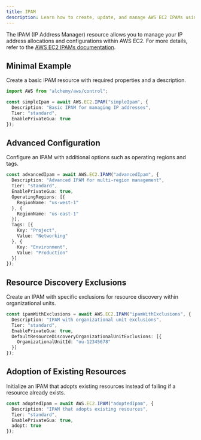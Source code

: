 ```yaml
---
title: IPAM
description: Learn how to create, update, and manage AWS EC2 IPAMs using Alchemy Cloud Control.
---
```


The IPAM (IP Address Manager) resource allows you to manage your IP address allocations and configurations within AWS EC2. For more details, refer to the [AWS EC2 IPAMs documentation](https://docs.aws.amazon.com/ec2/latest/userguide/).

## Minimal Example

Create a basic IPAM resource with required properties and a description.

```ts
import AWS from "alchemy/aws/control";

const simpleIpam = await AWS.EC2.IPAM("simpleIpam", {
  Description: "Basic IPAM for managing IP addresses",
  Tier: "standard",
  EnablePrivateGua: true
});
```

## Advanced Configuration

Configure an IPAM with additional options such as operating regions and tags.

```ts
const advancedIpam = await AWS.EC2.IPAM("advancedIpam", {
  Description: "Advanced IPAM for multi-region management",
  Tier: "standard",
  EnablePrivateGua: true,
  OperatingRegions: [{
    RegionName: "us-west-1"
  }, {
    RegionName: "us-east-1"
  }],
  Tags: [{
    Key: "Project",
    Value: "Networking"
  }, {
    Key: "Environment",
    Value: "Production"
  }]
});
```

## Resource Discovery Exclusions

Create an IPAM with specific exclusions for resource discovery within organizational units.

```ts
const ipamWithExclusions = await AWS.EC2.IPAM("ipamWithExclusions", {
  Description: "IPAM with organizational unit exclusions",
  Tier: "standard",
  EnablePrivateGua: true,
  DefaultResourceDiscoveryOrganizationalUnitExclusions: [{
    OrganizationalUnitId: "ou-12345678"
  }]
});
```

## Adoption of Existing Resources

Initialize an IPAM that adopts existing resources instead of failing if a resource already exists.

```ts
const adoptedIpam = await AWS.EC2.IPAM("adoptedIpam", {
  Description: "IPAM that adopts existing resources",
  Tier: "standard",
  EnablePrivateGua: true,
  adopt: true
});
```